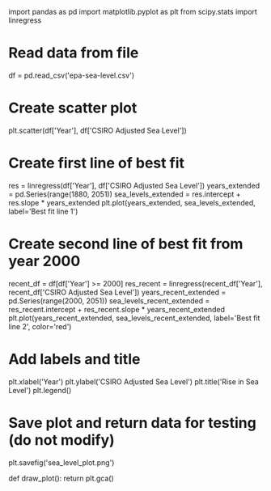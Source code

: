 import pandas as pd
import matplotlib.pyplot as plt
from scipy.stats import linregress

# Read data from file
df = pd.read_csv('epa-sea-level.csv')

# Create scatter plot
plt.scatter(df['Year'], df['CSIRO Adjusted Sea Level'])

# Create first line of best fit
res = linregress(df['Year'], df['CSIRO Adjusted Sea Level'])
years_extended = pd.Series(range(1880, 2051))
sea_levels_extended = res.intercept + res.slope * years_extended
plt.plot(years_extended, sea_levels_extended, label='Best fit line 1')

# Create second line of best fit from year 2000
recent_df = df[df['Year'] >= 2000]
res_recent = linregress(recent_df['Year'], recent_df['CSIRO Adjusted Sea Level'])
years_recent_extended = pd.Series(range(2000, 2051))
sea_levels_recent_extended = res_recent.intercept + res_recent.slope * years_recent_extended
plt.plot(years_recent_extended, sea_levels_recent_extended, label='Best fit line 2', color='red')

# Add labels and title
plt.xlabel('Year')
plt.ylabel('CSIRO Adjusted Sea Level')
plt.title('Rise in Sea Level')
plt.legend()

# Save plot and return data for testing (do not modify)
plt.savefig('sea_level_plot.png')

def draw_plot():
    return plt.gca()
